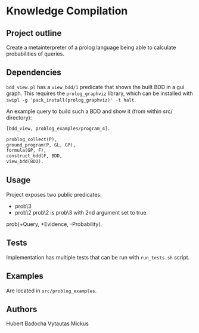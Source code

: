 # Knowledge Compilation
## Project outline
Create a metainterpreter of a prolog language being able to calculate probabilities of queries.

## Dependencies
`bdd_view.pl` has a `view_bdd/1` predicate that shows the built BDD in a gui graph. This requires the `prolog_graphviz` library, which can be installed with `swipl -g 'pack_install(prolog_graphviz)' -t halt`.

An example query to build such a BDD and show it (from within src/ directory):
```pl
[bdd_view, problog_examples/program_4].

problog_collect(P),
ground_program(P, GL, GP),
formula(GP, F),
construct_bdd(F, BDD,
view_bdd(BDD).
```

## Usage
Project exposes two public predicates:
- prob\3
- prob\2
prob\2 is prob\3 with 2nd argument set to true.

prob(+Query, +Evidence, -Probability).

## Tests
Implementation has multiple tests that can be run with `run_tests.sh` script.

## Examples
Are located in `src/problog_examples`.

## Authors
Hubert Badocha
Vytautas Mickus